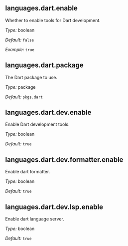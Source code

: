 [comment]: # (Do not edit this file as it is autogenerated. Go to docs/individual-docs if you want to make edits.)


[comment]: # (Please add your documentation on top of this line)

## languages\.dart\.enable



Whether to enable tools for Dart development\.



*Type:*
boolean



*Default:*
` false `



*Example:*
` true `



## languages\.dart\.package



The Dart package to use\.



*Type:*
package



*Default:*
` pkgs.dart `



## languages\.dart\.dev\.enable

Enable Dart development tools\.



*Type:*
boolean



*Default:*
` true `



## languages\.dart\.dev\.formatter\.enable



Enable dart formatter\.



*Type:*
boolean



*Default:*
` true `



## languages\.dart\.dev\.lsp\.enable



Enable dart language server\.



*Type:*
boolean



*Default:*
` true `
